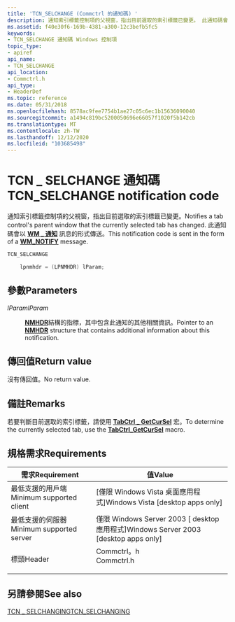 ```yaml
---
title: 'TCN_SELCHANGE (Commctrl 的通知碼) '
description: 通知索引標籤控制項的父視窗，指出目前選取的索引標籤已變更。 此通知碼會以 WM 通知訊息的形式傳送 \_ 。
ms.assetid: f40e30f6-169b-4381-a300-12c3befb5fc5
keywords:
- TCN_SELCHANGE 通知碼 Windows 控制項
topic_type:
- apiref
api_name:
- TCN_SELCHANGE
api_location:
- Commctrl.h
api_type:
- HeaderDef
ms.topic: reference
ms.date: 05/31/2018
ms.openlocfilehash: 8578ac9fee7754b1ae27c05c6ec1b15636090040
ms.sourcegitcommit: a1494c819bc5200050696e66057f1020f5b142cb
ms.translationtype: MT
ms.contentlocale: zh-TW
ms.lasthandoff: 12/12/2020
ms.locfileid: "103685498"
---
```

# <a name="tcn_selchange-notification-code"></a><span data-ttu-id="81fde-105">TCN \_ SELCHANGE 通知碼</span><span class="sxs-lookup"><span data-stu-id="81fde-105">TCN\_SELCHANGE notification code</span></span>

<span data-ttu-id="81fde-106">通知索引標籤控制項的父視窗，指出目前選取的索引標籤已變更。</span><span class="sxs-lookup"><span data-stu-id="81fde-106">Notifies a tab control's parent window that the currently selected tab has changed.</span></span> <span data-ttu-id="81fde-107">此通知碼會以 [**WM \_ 通知**](wm-notify.md) 訊息的形式傳送。</span><span class="sxs-lookup"><span data-stu-id="81fde-107">This notification code is sent in the form of a [**WM\_NOTIFY**](wm-notify.md) message.</span></span>


```C++
TCN_SELCHANGE 

    lpnmhdr = (LPNMHDR) lParam; 
```



## <a name="parameters"></a><span data-ttu-id="81fde-108">參數</span><span class="sxs-lookup"><span data-stu-id="81fde-108">Parameters</span></span>

<dl> <dt>

<span data-ttu-id="81fde-109">*lParam*</span><span class="sxs-lookup"><span data-stu-id="81fde-109">*lParam*</span></span> 
</dt> <dd>

<span data-ttu-id="81fde-110">[**NMHDR**](/windows/desktop/api/richedit/ns-richedit-nmhdr)結構的指標，其中包含此通知的其他相關資訊。</span><span class="sxs-lookup"><span data-stu-id="81fde-110">Pointer to an [**NMHDR**](/windows/desktop/api/richedit/ns-richedit-nmhdr) structure that contains additional information about this notification.</span></span>

</dd> </dl>

## <a name="return-value"></a><span data-ttu-id="81fde-111">傳回值</span><span class="sxs-lookup"><span data-stu-id="81fde-111">Return value</span></span>

<span data-ttu-id="81fde-112">沒有傳回值。</span><span class="sxs-lookup"><span data-stu-id="81fde-112">No return value.</span></span>

## <a name="remarks"></a><span data-ttu-id="81fde-113">備註</span><span class="sxs-lookup"><span data-stu-id="81fde-113">Remarks</span></span>

<span data-ttu-id="81fde-114">若要判斷目前選取的索引標籤，請使用 [**TabCtrl \_ GetCurSel**](/windows/desktop/api/Commctrl/nf-commctrl-tabctrl_getcursel) 宏。</span><span class="sxs-lookup"><span data-stu-id="81fde-114">To determine the currently selected tab, use the [**TabCtrl\_GetCurSel**](/windows/desktop/api/Commctrl/nf-commctrl-tabctrl_getcursel) macro.</span></span>

## <a name="requirements"></a><span data-ttu-id="81fde-115">規格需求</span><span class="sxs-lookup"><span data-stu-id="81fde-115">Requirements</span></span>



| <span data-ttu-id="81fde-116">需求</span><span class="sxs-lookup"><span data-stu-id="81fde-116">Requirement</span></span> | <span data-ttu-id="81fde-117">值</span><span class="sxs-lookup"><span data-stu-id="81fde-117">Value</span></span> |
|-------------------------------------|---------------------------------------------------------------------------------------|
| <span data-ttu-id="81fde-118">最低支援的用戶端</span><span class="sxs-lookup"><span data-stu-id="81fde-118">Minimum supported client</span></span><br/> | <span data-ttu-id="81fde-119">\[僅限 Windows Vista 桌面應用程式\]</span><span class="sxs-lookup"><span data-stu-id="81fde-119">Windows Vista \[desktop apps only\]</span></span><br/>                                        |
| <span data-ttu-id="81fde-120">最低支援的伺服器</span><span class="sxs-lookup"><span data-stu-id="81fde-120">Minimum supported server</span></span><br/> | <span data-ttu-id="81fde-121">僅限 Windows Server 2003 \[ desktop 應用程式\]</span><span class="sxs-lookup"><span data-stu-id="81fde-121">Windows Server 2003 \[desktop apps only\]</span></span><br/>                                  |
| <span data-ttu-id="81fde-122">標頭</span><span class="sxs-lookup"><span data-stu-id="81fde-122">Header</span></span><br/>                   | <dl> <span data-ttu-id="81fde-123"><dt>Commctrl。h</dt></span><span class="sxs-lookup"><span data-stu-id="81fde-123"><dt>Commctrl.h</dt></span></span> </dl> |



## <a name="see-also"></a><span data-ttu-id="81fde-124">另請參閱</span><span class="sxs-lookup"><span data-stu-id="81fde-124">See also</span></span>

<dl> <dt>

[<span data-ttu-id="81fde-125">TCN \_ SELCHANGING</span><span class="sxs-lookup"><span data-stu-id="81fde-125">TCN\_SELCHANGING</span></span>](tcn-selchanging.md)
</dt> </dl>

 

 





